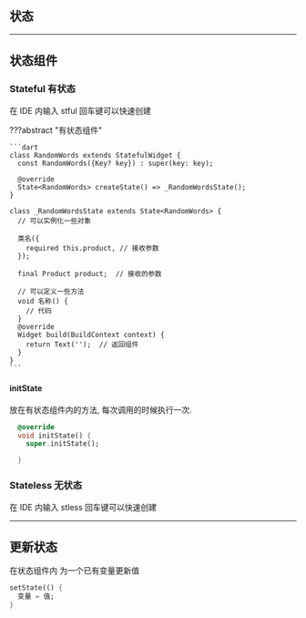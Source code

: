 ## 状态


---
## 状态组件
### Stateful 有状态
在 IDE 内输入 stful 回车键可以快速创建

???abstract "有状态组件"

    ```dart
    class RandomWords extends StatefulWidget {
      const RandomWords({Key? key}) : super(key: key);
    
      @override
      State<RandomWords> createState() => _RandomWordsState();
    }
    
    class _RandomWordsState extends State<RandomWords> {
      // 可以实例化一些对象

      类名({
        required this.product, // 接收参数
      });
    
      final Product product;  // 接收的参数

      // 可以定义一些方法
      void 名称() {
        // 代码
      }
      @override
      Widget build(BuildContext context) {
        return Text('');  // 返回组件
      }
    }
    ```

#### initState

放在有状态组件内的方法, 每次调用的时候执行一次.

```dart
  @override
  void initState() {
    super.initState();

  }
```

### Stateless 无状态

在 IDE 内输入 stless 回车键可以快速创建


---
## 更新状态

在状态组件内 为一个已有变量更新值 

```dart
setState(() {
  变量 = 值;
}
```
